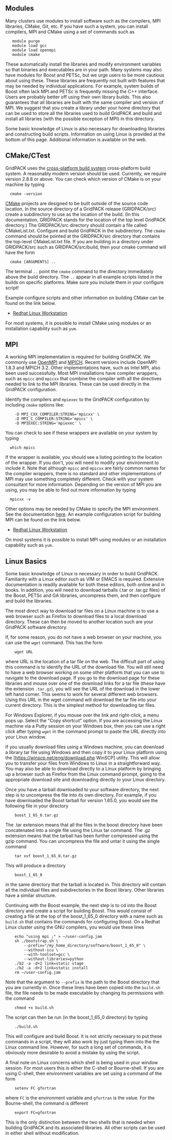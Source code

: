 ## Modules

Many clusters use modules to install software such as the compilers, MPI
libraries, CMake, Git, etc. If you have such a system, you can install
compilers, MPI and CMake using a set of commands such as

```
   module purge
   module load gcc
   module load openmpi
   module cmake
```

These automatically install the libraries and modify environment variables so
that binaries and executables are in your path. Many systems may also have
modules for Boost and PETSc, but we urge users to be more cautious about using
these. These libraries are frequently not built with features that may be needed
by individual applications. For example, system builds of Boost often lack MPI
and PETSc is frequently missing the C++ interface. Users are probably better off
using their own library builds. This also guarantees that all libraries are
built with the same compiler and version of MPI. We suggest that you create a
library under your home directory that can be used to store all the libraries
used to build GridPACK and build and install all libraries (with the possible
exception of MPI) in this directory.

Some basic knowledge of Linux is also necessary for downloading libraries and
constructing build scripts. Information on using Linux is provided at the bottom
of this page. Additional information is available on the web.

## CMake/CTest

GridPACK uses the [cross-platform build system](http://www.cmake.org/)
cross-platform build system.  A
reasonably modern version should be used. Currently, we require version 2.8.8 or
above. You can check which version of CMake is on your machine by typing

```
  cmake -version
```

[CMake](http://www.cmake.org/) projects are designed to be built outside of the
source code location.  In the source directory of a GridPACK release
(GRIDPACK/src) create a subdirectory to use as the location of the build. (In
this documentation, GRIDPACK stands for the location of the top level GridPACK
directory.) The GRIDPACK/src directory should contain a file called
CMakeList.txt. Configure and build GridPACK in the subdirectory. The
`cmake` command should be pointed at the GRIDPACK/src directory that
contains the top-level CMakeList.txt file. If you are building in a directory
under GRIDPACK/src such as GRIDPACK/src/build, then your cmake command will have
the form

```
  cmake [ARGUMENTS] ..
```

The terminal `..` point the `cmake` command to the
directory immediately above the build directory. The `..` appear in
all example scripts listed in the builds on specific platforms. Make sure you
include them in your configure script!

Example configure scripts and other information on building CMake can be found
on the link below.

* [Redhat Linux Workstation](../DUMMY.md)

For most systems, it is possible to install CMake using modules or an
installation capability such as `yum`.

## MPI

A working MPI implementation is required for building GridPACK. We commonly use
[OpenMPI](http://www.open-mpi.org/) and [MPICH](https://www.mpich.org). Recent
versions include OpenMPI 1.8.3 and MPICH 3.2. Other implementations have, such
as Intel MPI, also been used successfully.  Most MPI installations have compiler
wrappers, such as `mpicc` and `mpicxx` that combine the
compiler with all the directives needed to link to the MPI libraries. These can
be used directly in the GridPACK configuration.

Identify the compilers and `mpiexec` to the GridPACK configuration by
including `cmake` options like:

```
    -D MPI_CXX_COMPILER:STRING='mpicxx' \
    -D MPI_C_COMPILER:STRING='mpicc' \
    -D MPIEXEC:STRING='mpiexec' \
```

You can check to see if these wrappers are available on your system by typing

```
  which mpicc
```

If the wrapper is available, you should see a listing pointing to the location
of the wrapper. If you don't, you will need to modify your environment to
include it. Note that although `mpicc` and `mpicxx` are
fairly common names for the compiler wrappers, there is no standard and other
implementations of MPI may use something completely different. Check with your
system consultant for more information. Depending on the version of MPI you are
using, you may be able to find out more information by typing

```
  mpicxx -v
```

Other options may be needed by CMake to specify the MPI environment.  See the
documentation
[here](http://www.cmake.org/cmake/help/v2.8.8/cmake.html#module:FindMPI).
An example configuration script for building MPI can be found on the link
below.

* [Redhat Linux Workstation](../DUMMY.md)

On most systems it is possible to install MPI using modules or an installation
capability such as `yum`.

## Linux Basics

Some basic knowledge of Linux is necessary in order to build GridPACK.
Familiarity with a Linux editor such as VIM or EMACS is required. Extensive
documentation is readily available for both these editors, both online and in
books. In addition, you will need to download tarballs (.tar or .tar.gz files)
of the Boost, PETSc and GA libraries, uncompress them, and then configure and
build the libraries.

The most direct way to download tar files on a Linux machine is to use a web
browser such as Firefox to download files to a local download directory. These
can then be moved to another location such are your GridPACK software directory.

If, for some reason, you do not have a web browser on your machine, you can use
the `wget` command. This has the form

```
    wget URL
```

where URL is the location of a tar file on the web. The difficult part of using
this command is to identify the URL of the download file. You will still need to
have a web browser working on some other platform that you can use to navigate
to the download page. If you go to the download page for these libraries and
mouse over one of the download links for a tar file (these have the extension
`.tar.gz`), you will see the URL of the download in the lower left hand
corner. This seems to work for several different web browsers. Using this URL in
the wget command will download the tar file into your current directory. This is
the simplest method for downloading tar files.

For Windows Explorer, if you mouse over the link and right-click, a menu pops
up. Select the "Copy shortcut" option. If you are accessing the Linux machine
via a Putty session on your Windows box, then you can use a right click after
typing `wget` in the command prompt to paste the URL directly into your
Linux window.

If you usually download files using a Windows machine, you can download a
library tar file using Windows and then copy it to your Linux platform using the
[https://winscp.net/eng/download.php WinSCP] utility. This will allow you to
transfer your files from Windows to Linux in a straightforward way. You may also
be able to download directly to a Linux platform by bringing up a browser such
as Firefox from the Linux command prompt, going to the appropriate download site
and downloading directly to your Linux directory.

Once you have a tarball downloaded to your software directory, the next step is
to uncompress the file into its own directory. For example, if you have
downloaded the Boost tarball for version 1.65.0, you would see the following
file in your directory

```
    boost_1_65_0.tar.gz
```

The .tar extension means that all the files in the boost directory have been
concatenated into a single file using the Linux tar command. The .gz extension
means that the tarball has been further compressed using the gzip command. You
can uncompress the file and untar it using the single command

```
    tar xvf boost_1_65_0.tar.gz
```

This will produce a directory

```
    boost_1_65_0
```

in the same directory that the tarball is located in. This directory will
contain all the individual files and subdirectories in the Boost library. Other
libraries have a similar structure.

Continuing with the Boost example, the next step is to cd into the Boost
directory and create a script for building Boost. This would consist of creating
a file at the top of the boost_1_65_0 directory with a name such as
`build.sh` that contains the commands for configuring Boost. On a
Redhat Linux cluster using the GNU compilers, you would use these lines

```
    echo "using mpi ;" > ~/user-config.jam
    sh ./bootstrap.sh \
        --prefix="/my_home_directory/software/boost_1_65_0" \
        --without-icu \
        --with-toolset=gcc \
        --without-libraries=python
    ./b2 -a -d+2 link=static stage
    ./b2 -a -d+2 link=static install
    rm ~/user-config.jam
```

Note that the argument to `--prefix` is the path to the Boost
directory that you are currently in. Once these lines have been copied into the
`build.sh` file, the file needs to be made executable by changing its
permissions with the command

```
    chmod +x build.sh
```

The script can then be run (in the boost_1_65_0 directory) by typing

```
    ./build.sh
```

This will configure and build Boost. It is not strictly necessary to put these
commands in a script, they will also work by just typing them into the the Linux
command line. However, for such a long set of commands, it is obviously more
desirable to avoid a mistake by using the script.

A final note on Linux concerns which shell is being used in your window session.
For most users this is either the C-shell or Bourne-shell. If you are using
C-shell, then environment variables are set using a command of the form

```
    setenv FC gfortran
```

where `FC` is the environment variable and `gfortran` is the
value. For the Bourne-shell, the command is different

```
    export FC=gfortran
```

This is the only distinction between the two shells that is needed when building
GridPACK and its associated libraries. All other scripts can be used in either
shell without modification.

